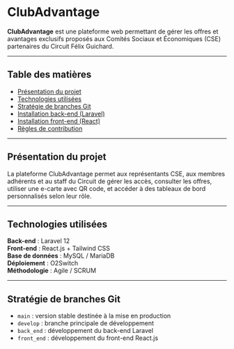 # ClubAdvantage

**ClubAdvantage** est une plateforme web permettant de gérer les offres et avantages exclusifs proposés aux Comités Sociaux et Économiques (CSE) partenaires du Circuit Félix Guichard.

---

## Table des matières

- [Présentation du projet](#présentation-du-projet)
- [Technologies utilisées](#technologies-utilisées)
- [Stratégie de branches Git](#stratégie-de-branches-git)
- [Installation back-end (Laravel)](#installation-back-end-laravel)
- [Installation front-end (React)](#installation-front-end-react)
- [Règles de contribution](#règles-de-contribution)

---

## Présentation du projet

La plateforme ClubAdvantage permet aux représentants CSE, aux membres adhérents et au staff du Circuit de gérer les accès, consulter les offres, utiliser une e-carte avec QR code, et accéder à des tableaux de bord personnalisés selon leur rôle.

---

## Technologies utilisées

**Back-end** : Laravel 12  
**Front-end** : React.js + Tailwind CSS  
**Base de données** : MySQL / MariaDB  
**Déploiement** : O2Switch  
**Méthodologie** : Agile / SCRUM

---

## Stratégie de branches Git

- `main` : version stable destinée à la mise en production
- `develop` : branche principale de développement
- `back_end` : développement du back-end Laravel
- `front_end` : développement du front-end React.js
